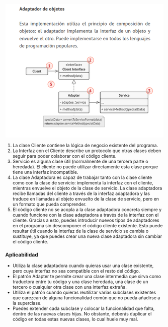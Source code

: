 ![img_1.png](img_1.png)

1. La clase Cliente contiene la lógica de negocio existente del
   programa.
2. La Interfaz con el Cliente describe un protocolo que otras clases
   deben seguir para poder colaborar con el código cliente.
3. Servicio es alguna clase útil (normalmente de una tercera
   parte o heredada). El cliente no puede utilizar directamente
   esta clase porque tiene una interfaz incompatible.
4. La clase Adaptadora es capaz de trabajar tanto con la clase
   cliente como con la clase de servicio: implementa la interfaz
   con el cliente, mientras envuelve el objeto de la clase de servicio.
   La clase adaptadora recibe llamadas del cliente a través
   de la interfaz adaptadora y las traduce en llamadas al objeto
   envuelto de la clase de servicio, pero en un formato que pueda
   comprender.
5. El código cliente no se acopla a la clase adaptadora concreta siempre y cuando funcione con la clase adaptadora a través
      de la interfaz con el cliente. Gracias a esto, puedes introducir
      nuevos tipos de adaptadores en el programa sin descomponer
      el código cliente existente. Esto puede resultar útil cuando la
      interfaz de la clase de servicio se cambia o sustituye, ya que
      puedes crear una nueva clase adaptadora sin cambiar el código
      cliente.

### Aplicabilidad
* Utiliza la clase adaptadora cuando quieras usar una clase existente,
pero cuya interfaz no sea compatible con el resto del
código.
* El patrón Adapter te permite crear una clase intermedia que
  sirva como traductora entre tu código y una clase heredada,
  una clase de un tercero o cualquier otra clase con una interfaz
  extraña.
* Utiliza el patrón cuando quieras reutilizar varias subclases existentes
  que carezcan de alguna funcionalidad común que no
  pueda añadirse a la superclase.
* Puedes extender cada subclase y colocar la funcionalidad que
  falta, dentro de las nuevas clases hijas. No obstante, deberás
  duplicar el código en todas estas nuevas clases, lo cual huele
  muy mal.